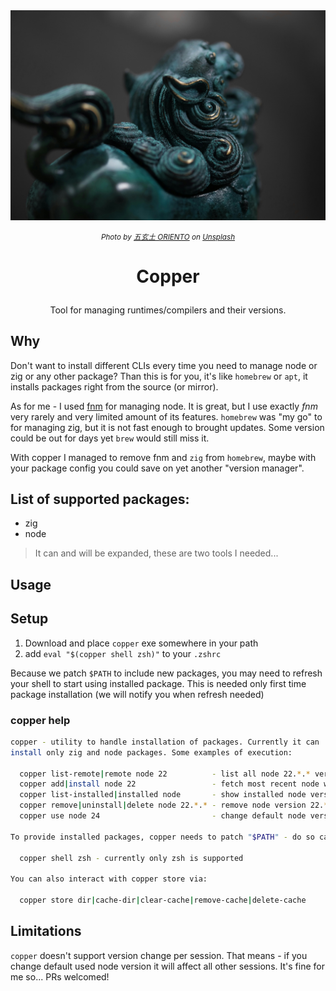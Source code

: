 <img src="./assets/copper-lion.jpg" alt="copper lion" />

<p align="center">
<i>
<small>
Photo by <a href="https://unsplash.com/@oriento?utm_source=unsplash&utm_medium=referral&utm_content=creditCopyText">五玄土 ORIENTO</a> on <a href="https://unsplash.com/photos/blue-and-green-ceramic-figurine-7I2VOwneLH0?utm_source=unsplash&utm_medium=referral&utm_content=creditCopyText">Unsplash</a>
</small>
</i>
</p>

# <p align="center">Copper</p>

<p align="center">Tool for managing runtimes/compilers and their versions.</p>

## Why

Don't want to install different CLIs every time you need to manage node or zig or any other package?
Than this is for you, it's like `homebrew` or `apt`, it installs packages right from the source (or
mirror).

As for me - I used [fnm](https://github.com/Schniz/fnm) for managing node. It is great, but I use
exactly _fnm_ very rarely and very limited amount of its features. `homebrew` was "my go" to for
managing zig, but it is not fast enough to brought updates. Some version could be out for days yet
`brew` would still miss it.

With copper I managed to remove fnm and `zig` from `homebrew`, maybe with your package config you
could save on yet another "version manager".

## List of supported packages:

- zig
- node

> It can and will be expanded, these are two tools I needed...

## Usage

## Setup

1. Download and place `copper` exe somewhere in your path
2. add `eval "$(copper shell zsh)"` to your `.zshrc`

Because we patch `$PATH` to include new packages, you may need to refresh your shell to start using
installed package. This is needed only first time package installation (we will notify you when
refresh needed)

### copper help

```sh
copper - utility to handle installation of packages. Currently it can
install only zig and node packages. Some examples of execution:

  copper list-remote|remote node 22          - list all node 22.*.* versions which are available for installation on your machine. You can also omit `22` to see all available versions.
  copper add|install node 22                 - fetch most recent node with matches 22.*.* version.
  copper list-installed|installed node       - show installed node versions (you can also provide version to narrow log down)
  copper remove|uninstall|delete node 22.*.* - remove node version 22.*.* if is installed.
  copper use node 24                         - change default node version to 24.*.*

To provide installed packages, copper needs to patch "$PATH" - do so call in your shell:

  copper shell zsh - currently only zsh is supported

You can also interact with copper store via:

  copper store dir|cache-dir|clear-cache|remove-cache|delete-cache
```

## Limitations

`copper` doesn't support version change per session. That means - if you change default used node
version it will affect all other sessions. It's fine for me so... PRs welcomed!

